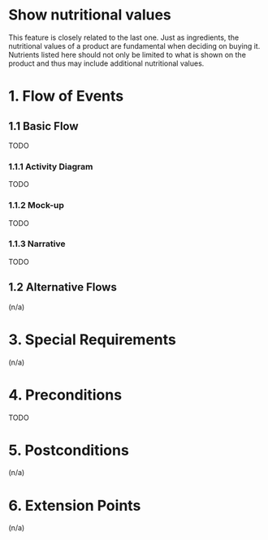 # Show nutritional values
This feature is closely related to the last one. Just as ingredients, the nutritional values of a product are fundamental when deciding on buying it. Nutrients listed here should not only be limited to what is shown on the product and thus may include additional nutritional values.

# 1. Flow of Events
## 1.1 Basic Flow
TODO

### 1.1.1 Activity Diagram
TODO

### 1.1.2 Mock-up
TODO

### 1.1.3 Narrative
TODO

## 1.2 Alternative Flows
(n/a)

# 3. Special Requirements
(n/a)

# 4. Preconditions
TODO

# 5. Postconditions
(n/a)
 
# 6. Extension Points
(n/a)
